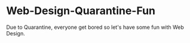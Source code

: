 # Web-Design-Quarantine-Fun
Due to Quarantine, everyone get bored so let's have some fun with Web Design.
